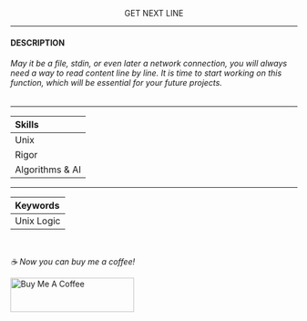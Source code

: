 <p align="center">
     GET NEXT LINE
</p>

-----------

#### DESCRIPTION
###### May it be a file, stdin, or even later a network connection, you will always need a way to read content line by line. It is time to start working on this function, which will be essential for your future projects.

-----------

| Skills |
| :--- |
| Unix |
| Rigor |
| Algorithms & AI |

-------------

| Keywords |
| :--- |
| Unix Logic |

<br>


 *☕️ Now you can buy me a coffee!*
 
<a href="https://www.buymeacoffee.com/yakupacs" target="_blank"><img src="https://cdn.buymeacoffee.com/buttons/v2/default-yellow.png" alt="Buy Me A Coffee" style="height: 60px !important;width: 217px !important;" ></a>
